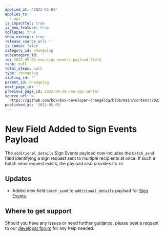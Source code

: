 ```yaml
---
applied_at: '2022-05-03'
applies_to:
  - api
is_impactful: true
is_new_feature: true
collapse: true
show_excerpt: true
release_source_url: ''
is_index: false
category_id: changelog
subcategory_id: ''
id: 2022-05-03-new-sign-events-payload-field
rank: null
total_steps: null
type: changelog
sibling_id: ''
parent_id: changelog
next_page_id: ''
previous_page_id: 2022-04-25-new-app-center
source_url: >-
  https://github.com/box/box-developer-changelog/blob/main/content/2022/05-03-new-sign-events-payload-field.md
published_at: '2022-05-03'
---
```

# New Field Added to Sign Events Payload

The `additional_details` Sign Events payload now includes the `batch_send` field identifying a sign request sent to multiple recipients at once. If such a batch send request exists, the payload also provides its `id`.

<!-- more -->

## Updates
* Added new field `batch_send` to `additional_details` payload for [Sign Events][2].

## Where to get support

Should you have any issues or need further guidance, please post a request to
our [developer forum][1] for any help needed.

[1]: https://support.box.com/hc/en-us/community/topics/360001932973-Platform-and-Developer-Forum
[2]: g://events/event-triggers/sign-events